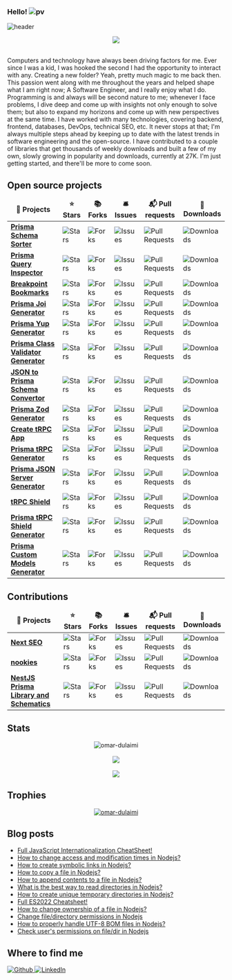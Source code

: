 ### Hello! ![pv](https://pageview.vercel.app/?github_user=omar-dulaimi)

![header](https://user-images.githubusercontent.com/11743389/156879955-cacb8504-006d-42cf-8ea8-8f387ede379c.png)

<div align="center">
  <a href="https://www.buymeacoffee.com/omardulaimi" target="_blank" style="display: inline-block;">
    <img src="https://img.shields.io/badge/Buy_Me_A_Coffee-FFDD00?style=for-the-badge&logo=buy-me-a-coffee&logoColor=black" align="center"/>
  </a>
</div>

<br />

Computers and technology have always been driving factors for me. Ever since I was a kid, I was hooked the second I had the opportunity to interact with any. Creating a new folder? Yeah, pretty much magic to me back then. This passion went along with me throughout the years and helped shape what I am right now; A Software Engineer, and I really enjoy what I do. Programming is and always will be second nature to me; whenever I face problems, I dive deep and come up with insights not only enough to solve them; but also to expand my horizons and come up with new perspectives at the same time. I have worked with many technologies, covering backend, frontend, databases, DevOps, technical SEO, etc. It never stops at that; I'm always multiple steps ahead by keeping up to date with the latest trends in software engineering and the open-source. I have contributed to a couple of libraries that get thousands of weekly downloads and built a few of my own, slowly growing in popularity and downloads, currently at 27K. I'm just getting started, and there'll be more to come soon.

<h2>Open source projects</h2>
<table align="center">
  <thead align="center">
    <tr border: none;>
      <td><b>🎁 Projects</b></td>
      <td><b>⭐ Stars</b></td>
      <td><b>📚 Forks</b></td>
      <td><b>🛎 Issues</b></td>
      <td><b>📬 Pull requests</b></td>
      <td><b>💾 Downloads</b></td>
    </tr>
  </thead>
  <tbody>
    <tr>
      <td><a href="https://github.com/omar-dulaimi/prisma-schema-sorter"><b>Prisma Schema Sorter</b></a></td>
      <td><img alt="Stars" src="https://img.shields.io/github/stars/omar-dulaimi/prisma-schema-sorter?style=flat-square&labelColor=343b41"/></td>
      <td><img alt="Forks" src="https://img.shields.io/github/forks/omar-dulaimi/prisma-schema-sorter?style=flat-square&labelColor=343b41"/></td>
      <td><img alt="Issues" src="https://img.shields.io/github/issues/omar-dulaimi/prisma-schema-sorter?style=flat-square&labelColor=343b41"/></td>
      <td><img alt="Pull Requests" src="https://img.shields.io/github/issues-pr/omar-dulaimi/prisma-schema-sorter?style=flat-square&labelColor=343b41"/>       </td>
      <td><img alt="Downloads" src="https://img.shields.io/npm/dt/prisma-schema-sorter.svg"/></td>
    </tr>
     <tr>
      <td><a href="https://github.com/omar-dulaimi/prisma-query-inspector"><b>Prisma Query Inspector</b></a></td>
      <td><img alt="Stars" src="https://img.shields.io/github/stars/omar-dulaimi/prisma-query-inspector?style=flat-square&labelColor=343b41"/></td>
      <td><img alt="Forks" src="https://img.shields.io/github/forks/omar-dulaimi/prisma-query-inspector?style=flat-square&labelColor=343b41"/></td>
      <td><img alt="Issues" src="https://img.shields.io/github/issues/omar-dulaimi/prisma-query-inspector?style=flat-square&labelColor=343b41"/></td>
      <td><img alt="Pull Requests" src="https://img.shields.io/github/issues-pr/omar-dulaimi/prisma-query-inspector?style=flat-square&labelColor=343b41"/></td>
      <td><img alt="Downloads" src="https://img.shields.io/npm/dt/prisma-query-inspector.svg"/></td>
    </tr>
    <tr>
      <td><a href="https://github.com/omar-dulaimi/breakpoint-bookmarks"><b>Breakpoint Bookmarks</b></a></td>
      <td><img alt="Stars" src="https://img.shields.io/github/stars/omar-dulaimi/breakpoint-bookmarks?style=flat-square&labelColor=343b41"/></td>
      <td><img alt="Forks" src="https://img.shields.io/github/forks/omar-dulaimi/breakpoint-bookmarks?style=flat-square&labelColor=343b41"/></td>
      <td><img alt="Issues" src="https://img.shields.io/github/issues/omar-dulaimi/breakpoint-bookmarks?style=flat-square&labelColor=343b41"/></td>
      <td><img alt="Pull Requests" src="https://img.shields.io/github/issues-pr/omar-dulaimi/breakpoint-bookmarks?style=flat-square&labelColor=343b41"/></td>
      <td><img alt="Downloads" src="https://vsmarketplacebadge.apphb.com/downloads/OmarDulaimi.breakpoint-bookmarks.svg"/></td>
    </tr>
     <tr>
      <td><a href="https://github.com/omar-dulaimi/prisma-joi-generator"><b>Prisma Joi Generator</b></a></td>
      <td><img alt="Stars" src="https://img.shields.io/github/stars/omar-dulaimi/prisma-joi-generator?style=flat-square&labelColor=343b41"/></td>
      <td><img alt="Forks" src="https://img.shields.io/github/forks/omar-dulaimi/prisma-joi-generator?style=flat-square&labelColor=343b41"/></td>
      <td><img alt="Issues" src="https://img.shields.io/github/issues/omar-dulaimi/prisma-joi-generator?style=flat-square&labelColor=343b41"/></td>
      <td><img alt="Pull Requests" src="https://img.shields.io/github/issues-pr/omar-dulaimi/prisma-joi-generator?style=flat-square&labelColor=343b41"/></td>
      <td><img alt="Downloads" src="https://img.shields.io/npm/dt/prisma-joi-generator.svg"/></td>
    </tr>    
     <tr>
      <td><a href="https://github.com/omar-dulaimi/prisma-yup-generator"><b>Prisma Yup Generator</b></a></td>
      <td><img alt="Stars" src="https://img.shields.io/github/stars/omar-dulaimi/prisma-yup-generator?style=flat-square&labelColor=343b41"/></td>
      <td><img alt="Forks" src="https://img.shields.io/github/forks/omar-dulaimi/prisma-yup-generator?style=flat-square&labelColor=343b41"/></td>
      <td><img alt="Issues" src="https://img.shields.io/github/issues/omar-dulaimi/prisma-yup-generator?style=flat-square&labelColor=343b41"/></td>
      <td><img alt="Pull Requests" src="https://img.shields.io/github/issues-pr/omar-dulaimi/prisma-yup-generator?style=flat-square&labelColor=343b41"/></td>
      <td><img alt="Downloads" src="https://img.shields.io/npm/dt/prisma-yup-generator.svg"/></td>
    </tr>
     <tr>
      <td><a href="https://github.com/omar-dulaimi/prisma-class-validator-generator"><b>Prisma Class Validator Generator</b></a></td>
      <td><img alt="Stars" src="https://img.shields.io/github/stars/omar-dulaimi/prisma-class-validator-generator?style=flat-square&labelColor=343b41"/></td>
      <td><img alt="Forks" src="https://img.shields.io/github/forks/omar-dulaimi/prisma-class-validator-generator?style=flat-square&labelColor=343b41"/></td>
      <td><img alt="Issues" src="https://img.shields.io/github/issues/omar-dulaimi/prisma-class-validator-generator?style=flat-square&labelColor=343b41"/></td>
      <td><img alt="Pull Requests" src="https://img.shields.io/github/issues-pr/omar-dulaimi/prisma-class-validator-generator?style=flat-square&labelColor=343b41"/></td>
      <td><img alt="Downloads" src="https://img.shields.io/npm/dt/prisma-class-validator-generator.svg"/></td>
    </tr>  
     <tr>
      <td><a href="https://github.com/omar-dulaimi/json-to-prisma-schema-convertor"><b>JSON to Prisma Schema Convertor</b></a></td>
      <td><img alt="Stars" src="https://img.shields.io/github/stars/omar-dulaimi/json-to-prisma-schema-convertor?style=flat-square&labelColor=343b41"/></td>
      <td><img alt="Forks" src="https://img.shields.io/github/forks/omar-dulaimi/json-to-prisma-schema-convertor?style=flat-square&labelColor=343b41"/></td>
      <td><img alt="Issues" src="https://img.shields.io/github/issues/omar-dulaimi/json-to-prisma-schema-convertor?style=flat-square&labelColor=343b41"/></td>
      <td><img alt="Pull Requests" src="https://img.shields.io/github/issues-pr/omar-dulaimi/json-to-prisma-schema-convertor?style=flat-square&labelColor=343b41"/></td>
      <td><img alt="Downloads" src="https://img.shields.io/npm/dt/json-to-prisma-schema-convertor.svg"/></td>
    </tr>   
     <tr>
      <td><a href="https://github.com/omar-dulaimi/prisma-zod-generator"><b>Prisma Zod Generator</b></a></td>
      <td><img alt="Stars" src="https://img.shields.io/github/stars/omar-dulaimi/prisma-zod-generator?style=flat-square&labelColor=343b41"/></td>
      <td><img alt="Forks" src="https://img.shields.io/github/forks/omar-dulaimi/prisma-zod-generator?style=flat-square&labelColor=343b41"/></td>
      <td><img alt="Issues" src="https://img.shields.io/github/issues/omar-dulaimi/prisma-zod-generator?style=flat-square&labelColor=343b41"/></td>
      <td><img alt="Pull Requests" src="https://img.shields.io/github/issues-pr/omar-dulaimi/prisma-zod-generator?style=flat-square&labelColor=343b41"/></td>
      <td><img alt="Downloads" src="https://img.shields.io/npm/dt/prisma-zod-generator.svg"/></td>
    </tr>
      <tr>
      <td><a href="https://github.com/omar-dulaimi/create-trpc-app"><b>Create tRPC App</b></a></td>
      <td><img alt="Stars" src="https://img.shields.io/github/stars/omar-dulaimi/create-trpc-app?style=flat-square&labelColor=343b41"/></td>
      <td><img alt="Forks" src="https://img.shields.io/github/forks/omar-dulaimi/create-trpc-app?style=flat-square&labelColor=343b41"/></td>
      <td><img alt="Issues" src="https://img.shields.io/github/issues/omar-dulaimi/create-trpc-app?style=flat-square&labelColor=343b41"/></td>
      <td><img alt="Pull Requests" src="https://img.shields.io/github/issues-pr/omar-dulaimi/create-trpc-app?style=flat-square&labelColor=343b41"/></td>
      <td><img alt="Downloads" src="https://img.shields.io/npm/dt/create-trpc-appx.svg"/></td>
    </tr>
    <tr>
      <td><a href="https://github.com/omar-dulaimi/prisma-trpc-generator"><b>Prisma tRPC Generator</b></a></td>
      <td><img alt="Stars" src="https://img.shields.io/github/stars/omar-dulaimi/prisma-trpc-generator?style=flat-square&labelColor=343b41"/></td>
      <td><img alt="Forks" src="https://img.shields.io/github/forks/omar-dulaimi/prisma-trpc-generator?style=flat-square&labelColor=343b41"/></td>
      <td><img alt="Issues" src="https://img.shields.io/github/issues/omar-dulaimi/prisma-trpc-generator?style=flat-square&labelColor=343b41"/></td>
      <td><img alt="Pull Requests" src="https://img.shields.io/github/issues-pr/omar-dulaimi/prisma-trpc-generator?style=flat-square&labelColor=343b41"/></td>
      <td><img alt="Downloads" src="https://img.shields.io/npm/dt/prisma-trpc-generator.svg"/></td>
    </tr>
    <tr>
      <td><a href="https://github.com/omar-dulaimi/prisma-json-server-generator"><b>Prisma JSON Server Generator</b></a></td>
      <td><img alt="Stars" src="https://img.shields.io/github/stars/omar-dulaimi/prisma-json-server-generator?style=flat-square&labelColor=343b41"/></td>
      <td><img alt="Forks" src="https://img.shields.io/github/forks/omar-dulaimi/prisma-json-server-generator?style=flat-square&labelColor=343b41"/></td>
      <td><img alt="Issues" src="https://img.shields.io/github/issues/omar-dulaimi/prisma-json-server-generator?style=flat-square&labelColor=343b41"/></td>
      <td><img alt="Pull Requests" src="https://img.shields.io/github/issues-pr/omar-dulaimi/prisma-json-server-generator?style=flat-square&labelColor=343b41"/></td>
      <td><img alt="Downloads" src="https://img.shields.io/npm/dt/prisma-json-server-generator.svg"/></td>
    </tr>
    <tr>
      <td><a href="https://github.com/omar-dulaimi/trpc-shield"><b>tRPC Shield</b></a></td>
      <td><img alt="Stars" src="https://img.shields.io/github/stars/omar-dulaimi/trpc-shield?style=flat-square&labelColor=343b41"/></td>
      <td><img alt="Forks" src="https://img.shields.io/github/forks/omar-dulaimi/trpc-shield?style=flat-square&labelColor=343b41"/></td>
      <td><img alt="Issues" src="https://img.shields.io/github/issues/omar-dulaimi/trpc-shield?style=flat-square&labelColor=343b41"/></td>
      <td><img alt="Pull Requests" src="https://img.shields.io/github/issues-pr/omar-dulaimi/trpc-shield?style=flat-square&labelColor=343b41"/></td>
      <td><img alt="Downloads" src="https://img.shields.io/npm/dt/trpc-shield.svg"/></td>
    </tr>
    <tr>
      <td><a href="https://github.com/omar-dulaimi/prisma-trpc-shield-generator"><b>Prisma tRPC Shield Generator</b></a></td>
      <td><img alt="Stars" src="https://img.shields.io/github/stars/omar-dulaimi/prisma-trpc-shield-generator?style=flat-square&labelColor=343b41"/></td>
      <td><img alt="Forks" src="https://img.shields.io/github/forks/omar-dulaimi/prisma-trpc-shield-generator?style=flat-square&labelColor=343b41"/></td>
      <td><img alt="Issues" src="https://img.shields.io/github/issues/omar-dulaimi/prisma-trpc-shield-generator?style=flat-square&labelColor=343b41"/></td>
      <td><img alt="Pull Requests" src="https://img.shields.io/github/issues-pr/omar-dulaimi/prisma-trpc-shield-generator?style=flat-square&labelColor=343b41"/></td>
      <td><img alt="Downloads" src="https://img.shields.io/npm/dt/prisma-trpc-shield-generator.svg"/></td>
    </tr>
    <tr>
      <td><a href="https://github.com/omar-dulaimi/prisma-custom-models-generator"><b>Prisma Custom Models Generator</b></a></td>
      <td><img alt="Stars" src="https://img.shields.io/github/stars/omar-dulaimi/prisma-custom-models-generator?style=flat-square&labelColor=343b41"/></td>
      <td><img alt="Forks" src="https://img.shields.io/github/forks/omar-dulaimi/prisma-custom-models-generator?style=flat-square&labelColor=343b41"/></td>
      <td><img alt="Issues" src="https://img.shields.io/github/issues/omar-dulaimi/prisma-custom-models-generator?style=flat-square&labelColor=343b41"/></td>
      <td><img alt="Pull Requests" src="https://img.shields.io/github/issues-pr/omar-dulaimi/prisma-custom-models-generator?style=flat-square&labelColor=343b41"/></td>
      <td><img alt="Downloads" src="https://img.shields.io/npm/dt/prisma-custom-models-generator.svg"/></td>
    </tr>
  </tbody>
</table>

<h2>Contributions</h2>
<table align="center">
  <thead align="center">
    <tr border: none;>
      <td><b>🎁 Projects</b></td>
      <td><b>⭐ Stars</b></td>
      <td><b>📚 Forks</b></td>
      <td><b>🛎 Issues</b></td>
      <td><b>📬 Pull requests</b></td>
      <td><b>💾 Downloads</b></td>
    </tr>
  </thead>
  <tbody>
    <tr>
      <td><a href="https://github.com/garmeeh/next-seo"><b>Next SEO</b></a></td>
      <td><img alt="Stars" src="https://img.shields.io/github/stars/garmeeh/next-seo?style=flat-square&labelColor=343b41"/></td>
      <td><img alt="Forks" src="https://img.shields.io/github/forks/garmeeh/next-seo?style=flat-square&labelColor=343b41"/></td>
      <td><img alt="Issues" src="https://img.shields.io/github/issues/garmeeh/next-seo?style=flat-square&labelColor=343b41"/></td>
      <td><img alt="Pull Requests" src="https://img.shields.io/github/issues-pr/garmeeh/next-seo?style=flat-square&labelColor=343b41"/></td>
      <td><img alt="Downloads" src="https://img.shields.io/npm/dt/next-seo.svg"/></td>
    </tr>
     <tr>
      <td><a href="https://github.com/maticzav/nookies"><b>nookies</b></a></td>
      <td><img alt="Stars" src="https://img.shields.io/github/stars/maticzav/nookies?style=flat-square&labelColor=343b41"/></td>
      <td><img alt="Forks" src="https://img.shields.io/github/forks/maticzav/nookies?style=flat-square&labelColor=343b41"/></td>
      <td><img alt="Issues" src="https://img.shields.io/github/issues/maticzav/nookies?style=flat-square&labelColor=343b41"/></td>
      <td><img alt="Pull Requests" src="https://img.shields.io/github/issues-pr/maticzav/nookies?style=flat-square&labelColor=343b41"/></td>
      <td><img alt="Downloads" src="https://img.shields.io/npm/dt/nookies.svg"/></td>
    </tr>
    <tr>
      <td><a href="https://github.com/notiz-dev/nestjs-prisma"><b>NestJS Prisma Library and Schematics</b></a></td>
      <td><img alt="Stars" src="https://img.shields.io/github/stars/notiz-dev/nestjs-prisma?style=flat-square&labelColor=343b41"/></td>
      <td><img alt="Forks" src="https://img.shields.io/github/forks/notiz-dev/nestjs-prisma?style=flat-square&labelColor=343b41"/></td>
      <td><img alt="Issues" src="https://img.shields.io/github/issues/notiz-dev/nestjs-prisma?style=flat-square&labelColor=343b41"/></td>
      <td><img alt="Pull Requests" src="https://img.shields.io/github/issues-pr/notiz-dev/nestjs-prisma?style=flat-square&labelColor=343b41"/></td>
      <td><img alt="Downloads" src="https://img.shields.io/npm/dt/nestjs-prisma"/></td>
    </tr>
  </tbody>
</table>

<h2>Stats</h2>
<p align="center"> 
  <img src="https://github-readme-stats.vercel.app/api?username=omar-dulaimi&show_icons=true&theme=gotham" alt="omar-dulaimi" />
  <br/>
  <br/>
  <img align="center" src="https://github-readme-streak-stats.herokuapp.com/?user=omar-dulaimi&theme=gotham" />
  <br/>
  <br/>  
  <img align="center" src="https://github-readme-stats.vercel.app/api/top-langs/?username=omar-dulaimi&title_color=ffffff&text_color=c9cacc&icon_color=2bbc8a&bg_color=1d1f21&langs_count=5" />
</p>

<h2>Trophies</h2>
<p align="center"> 
  <a href="https://github.com/ryo-ma/github-profile-trophy"><img src="https://github-profile-trophy.vercel.app/?username=omar-dulaimi" alt="omar-dulaimi" /></a>
</p>

<h2>Blog posts</h2>

<!-- BLOG-POST-LIST:START -->
- [Full JavaScript Internationalization CheatSheet!](https://dev.to/omardulaimi/full-javascript-internationalization-cheatsheet-3fo)
- [How to change access and modification times in Nodejs?](https://dev.to/omardulaimi/how-to-change-access-and-modification-times-in-nodejs-4mm3)
- [How to create symbolic links in Nodejs?](https://dev.to/omardulaimi/how-to-create-symbolic-links-in-nodejs-3i3i)
- [How to copy a file in Nodejs?](https://dev.to/omardulaimi/how-to-copy-a-file-in-nodejs-52pl)
- [How to append contents to a file in Nodejs?](https://dev.to/omardulaimi/how-to-append-contents-to-a-file-in-nodejs-2fk6)
- [What is the best way to read directories in Nodejs?](https://dev.to/omardulaimi/what-is-the-best-way-to-read-directories-in-nodejs-3le2)
- [How to create unique temporary directories in Nodejs?](https://dev.to/omardulaimi/how-to-create-unique-temporary-directories-in-nodejs-1n69)
- [Full ES2022 Cheatsheet!](https://dev.to/omardulaimi/full-es2022-cheatsheet-4m9l)
- [How to change ownership of a file in Nodejs?](https://dev.to/omardulaimi/how-to-change-ownership-of-a-file-in-nodejs-1fke)
- [Change file/directory permissions in Nodejs](https://dev.to/omardulaimi/change-filedirectory-permissions-in-nodejs-fac)
- [How to properly handle UTF-8 BOM files in Nodejs?](https://dev.to/omardulaimi/how-to-properly-handle-utf-8-bom-files-in-nodejs-1nmj)
- [Check user&#39;s permissions on file/dir in Nodejs](https://dev.to/omardulaimi/check-users-permissions-on-filedir-in-nodejs-4b28)
<!-- BLOG-POST-LIST:END -->

<h2>Where to find me</h2>
<p>
  <a href="https://github.com/omar-dulaimi" target="_blank">
    <img alt="Github" src="https://img.shields.io/badge/GitHub-%2312100E.svg?&style=for-the-badge&logo=Github&logoColor=white" />
  </a>
  <a href="https://www.linkedin.com/in/omar-dulaimi" target="_blank">
    <img alt="LinkedIn" src="https://img.shields.io/badge/linkedin-%230077B5.svg?&style=for-the-badge&logo=linkedin&logoColor=white" />
  </a>
</p>
